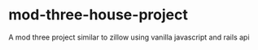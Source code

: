 # mod-three-house-project
A mod three project similar to zillow using vanilla javascript and rails api
